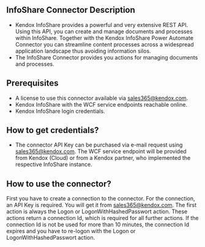 ## InfoShare Connector Description

* Kendox InfoShare provides a powerful and very extensive REST API. Using this API, you can create and manage documents and processes within InfoShare. Together with the Kendox InfoShare Power Automate Connector you can streamline
  content processes across a widespread application landscape thus avoiding information silos.
* The InfoShare Connector provides you actions for managing documents and processes.

## Prerequisites

* A license to use this connector available via sales365@kendox.com.
* Kendox InfoShare with the WCF service endpoints reachable online.
* Kendox InfoShare login credentials. 

## How to get credentials?

* The connector API Key can be purchased via e-mail request using sales365@kendox.com. The WCF service endpoint will be provided from Kendox (Cloud) or from a Kendox partner, who implemented the respective InfoShare instance.

## How to use the connector?

First you have to create a connection to the connector. For the connection, an API Key is required. You will get it from sales365@kendox.com. The first action is always the Logon or LogonWithHashedPasswort action. These actions return a connection Id, which is required for all further actions. If the connection Id is not be used for more than 10 minutes, the connection Id expires and you have to re-logon with the Logon or LogonWithHashedPasswort action.
